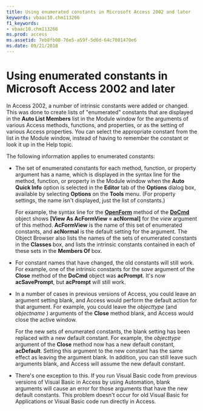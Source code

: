 ```yaml
---
title: Using enumerated constants in Microsoft Access 2002 and later
keywords: vbaac10.chm113266
f1_keywords:
- vbaac10.chm113266
ms.prod: access
ms.assetid: 7eb8fb08-76e5-a59f-5d6d-64c7081470e6
ms.date: 09/21/2018
---
```



# Using enumerated constants in Microsoft Access 2002 and later

In Access 2002, a number of intrinsic constants were added or changed. This was done to create lists of "enumerated" constants that are displayed in the **Auto List Members** list in the Module window for the arguments of various Access methods, functions, and properties, or as the setting of various Access properties. You can select the appropriate constant from the list in the Module window, instead of having to remember the constant or look it up in the Help topic.

The following information applies to enumerated constants:

- The set of enumerated constants for each method, function, or property argument has a name, which is displayed in the syntax line for the method, function, or property in the Module window when the **Auto Quick Info** option is selected in the **Editor** tab of the **Options** dialog box, available by selecting **Options** on the **Tools** menu. (For property settings, the name isn't displayed, just the list of constants.) 

  For example, the syntax line for the **[OpenForm](../../../api/Access.DoCmd.OpenForm.md)** method of the **[DoCmd](../../../api/Access.DoCmd.md)** object shows **[View As AcFormView = acNormal]** for the _view_ argument of this method. **AcFormView** is the name of this set of enumerated constants, and **acNormal** is the default setting for the argument. The Object Browser also lists the names of the sets of enumerated constants in the **Classes** box, and lists the intrinsic constants contained in each of these sets in the **Members Of** box.
    
- For constant names that have changed, the old constants will still work. For example, one of the intrinsic constants for the  _save_ argument of the **Close** method of the **DoCmd** object was **acPrompt**. It's now **acSavePrompt**, but **acPrompt** will still work.
    
- In a number of cases in previous versions of Access, you could leave an argument setting blank, and Access would perform the default action for that argument. For example, you could leave the  _objecttype_ (and _objectname_ ) arguments of the **Close** method blank, and Access would close the active window. 

  For the new sets of enumerated constants, the blank setting has been replaced with a new default constant. For example, the _objecttype_ argument of the **Close** method now has a new default constant, **acDefault**. Setting this argument to the new constant has the same effect as leaving the argument blank. In addition, you can still leave such arguments blank, and Access will assume the new default constant.
    
- There's one exception to this. If you run Visual Basic code from previous versions of Visual Basic in Access by using Automation, blank arguments will cause an error for those arguments that have the new default constants. This problem doesn't occur for old Visual Basic for Applications or Visual Basic code run directly in Access.
    

